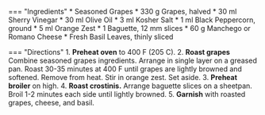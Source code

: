 === "Ingredients"
    * Seasoned Grapes
        * 330 g Grapes, halved
        * 30 ml Sherry Vinegar
        * 30 ml Olive Oil
        * 3 ml Kosher Salt
        * 1 ml Black Peppercorn, ground
    * 5 ml Orange Zest
    * 1 Baguette, 12 mm slices
    * 60 g Manchego or Romano Cheese
    * Fresh Basil Leaves, thinly sliced

=== "Directions"
    1. **Preheat oven** to 400 F (205 C).
    2. **Roast grapes** Combine seasoned grapes ingredients. Arrange in single layer on a greased pan. Roast 30-35 minutes at 400 F until grapes are lightly browned and softened. Remove from heat. Stir in orange zest. Set aside.
    3. **Preheat broiler** on high.
    4. **Roast crostinis.** Arrange baguette slices on a sheetpan. Broil 1-2 minutes each side until lightly browned.
    5. **Garnish** with roasted grapes, cheese, and basil.

[^1]:
    Elder, Janice. ["Roasted Grape Crostini."](https://www.tasteofhome.com/recipes/roasted-grape-crostini/) *Taste of Home.* 9 December 15. Accessed November 2020.
